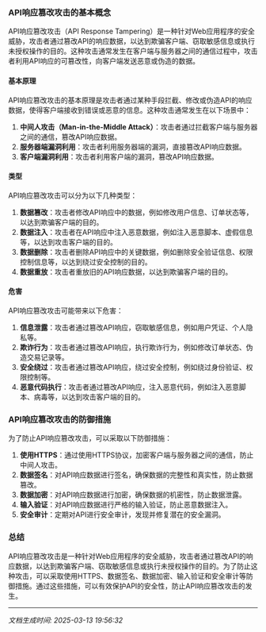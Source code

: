 ### API响应篡改攻击的基本概念

API响应篡改攻击（API Response Tampering）是一种针对Web应用程序的安全威胁，攻击者通过篡改API的响应数据，以达到欺骗客户端、窃取敏感信息或执行未授权操作的目的。这种攻击通常发生在客户端与服务器之间的通信过程中，攻击者利用API响应的可篡改性，向客户端发送恶意或伪造的数据。

#### 基本原理

API响应篡改攻击的基本原理是攻击者通过某种手段拦截、修改或伪造API的响应数据，使得客户端接收到错误或恶意的信息。这种攻击通常发生在以下场景中：

1. **中间人攻击（Man-in-the-Middle Attack）**：攻击者通过拦截客户端与服务器之间的通信，篡改API响应数据。
2. **服务器端漏洞利用**：攻击者利用服务器端的漏洞，直接篡改API响应数据。
3. **客户端漏洞利用**：攻击者利用客户端的漏洞，篡改API响应数据。

#### 类型

API响应篡改攻击可以分为以下几种类型：

1. **数据篡改**：攻击者修改API响应中的数据，例如修改用户信息、订单状态等，以达到欺骗客户端的目的。
2. **数据注入**：攻击者在API响应中注入恶意数据，例如注入恶意脚本、虚假信息等，以达到攻击客户端的目的。
3. **数据删除**：攻击者删除API响应中的关键数据，例如删除安全验证信息、权限控制信息等，以达到绕过安全控制的目的。
4. **数据重放**：攻击者重放旧的API响应数据，以达到欺骗客户端的目的。

#### 危害

API响应篡改攻击可能带来以下危害：

1. **信息泄露**：攻击者通过篡改API响应，窃取敏感信息，例如用户凭证、个人隐私等。
2. **欺诈行为**：攻击者通过篡改API响应，执行欺诈行为，例如修改订单状态、伪造交易记录等。
3. **安全绕过**：攻击者通过篡改API响应，绕过安全控制，例如绕过身份验证、权限控制等。
4. **恶意代码执行**：攻击者通过篡改API响应，注入恶意代码，例如注入恶意脚本、病毒等，以达到攻击客户端的目的。

### API响应篡改攻击的防御措施

为了防止API响应篡改攻击，可以采取以下防御措施：

1. **使用HTTPS**：通过使用HTTPS协议，加密客户端与服务器之间的通信，防止中间人攻击。
2. **数据签名**：对API响应数据进行签名，确保数据的完整性和真实性，防止数据篡改。
3. **数据加密**：对API响应数据进行加密，确保数据的机密性，防止数据泄露。
4. **输入验证**：对API响应数据进行严格的输入验证，防止恶意数据注入。
5. **安全审计**：定期对API进行安全审计，发现并修复潜在的安全漏洞。

### 总结

API响应篡改攻击是一种针对Web应用程序的安全威胁，攻击者通过篡改API的响应数据，以达到欺骗客户端、窃取敏感信息或执行未授权操作的目的。为了防止这种攻击，可以采取使用HTTPS、数据签名、数据加密、输入验证和安全审计等防御措施。通过这些措施，可以有效保护API的安全性，防止API响应篡改攻击的发生。

---

*文档生成时间: 2025-03-13 19:56:32*











